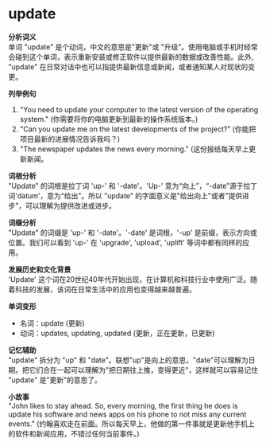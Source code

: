 # update

**分析词义**  
单词 "update" 是个动词，中文的意思是"更新"或 "升级"。使用电脑或手机时经常会碰到这个单词，表示重新安装或修正软件以提供最新的数据或改善性能。此外, "update" 在日常对话中也可以指提供最新信息或新闻，或者通知某人对现状的变更。

  

**列举例句**

  

1.  "You need to update your computer to the latest version of the operating system." (你需要将你的电脑更新到最新的操作系统版本。)
2.  "Can you update me on the latest developments of the project?" (你能把项目最新的进展情况告诉我吗？)
3.  "The newspaper updates the news every morning." (这份报纸每天早上更新新闻。

  

**词根分析**  
"Update" 的词根是拉丁词 'up-' 和 '-date'。'Up-' 意为“向上”，“-date”源于拉丁词'datum'，意为"给出"。所以 "update" 的字面意义是"给出向上"或者"提供进步"，可以理解为提供改进或进步。

  

**词缀分析**  
"Update" 的词缀是 'up-' 和 '-date'。'-date' 是词根，'-up' 是前缀，表示方向或位置。我们可以看到 'up-' 在 'upgrade', 'upload', 'uplift' 等词中都有同样的应用。

  

**发展历史和文化背景**  
'Update' 这个词在20世纪40年代开始出现，在计算机和科技行业中使用广泛。随着科技的发展，该词在日常生活中的应用也变得越来越普遍。

  

**单词变形**

  

*   名词：update (更新)
*   动词：updates, updating, updated (更新，正在更新，已更新)

  

**记忆辅助**  
"update" 拆分为 "up" 和 "date"。联想"up"是向上的意思，"date"可以理解为日期。把它们合在一起可以理解为"把日期往上推，变得更近"，这样就可以容易记住 "update" 是"更新"的意思了。

  

**小故事**  
"John likes to stay ahead. So, every morning, the first thing he does is update his software and news apps on his phone to not miss any current events." (约翰喜欢走在前面。所以每天早上，他做的第一件事就是更新他手机上的软件和新闻应用，不错过任何当前事件。)
